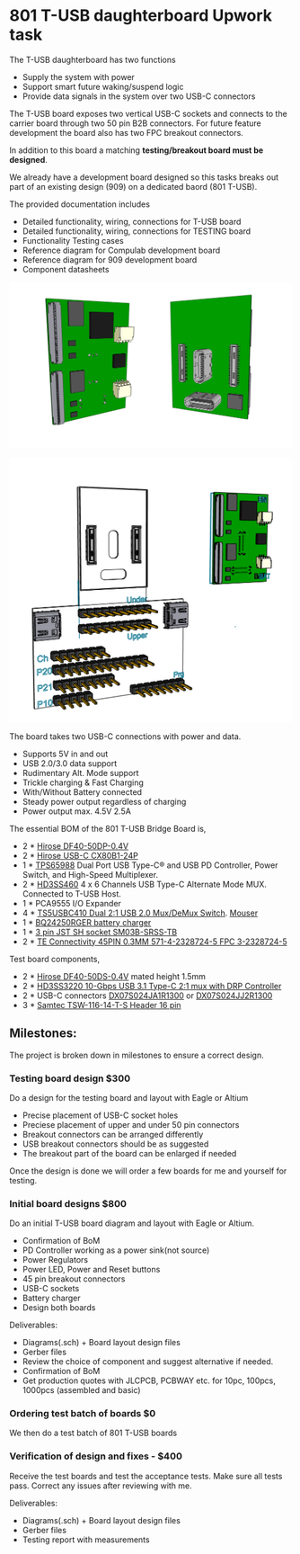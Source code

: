 # 801 T-USB daughterboard Upwork task

The T-USB daughterboard has two functions
- Supply the system with power
- Support smart future waking/suspend logic
- Provide data signals in the system over two USB-C connectors

The T-USB board exposes two vertical USB-C sockets and connects to the carrier board through two 50 pin B2B connectors.
For future feature development the board also has two FPC breakout connectors.

In addition to this board a matching **testing/breakout board must be designed**.

We already have a development board designed so this tasks breaks out part of an existing design (909) on a dedicated baord (801 T-USB).

The provided documentation includes

- Detailed functionality, wiring, connections for T-USB board
- Detailed functionality, wiring, connections for TESTING board
- Functionality Testing cases
- Reference diagram for Compulab development board
- Reference diagram for 909 development board
- Component datasheets

![Ziloo 801 T-USB Board](./T-USB-board.png)

![Ziloo 801 T-USB Board](./ziloo-801-T-USB-test.png)


The board takes two USB-C connections with power and data.

- Supports 5V in and out
- USB 2.0/3.0 data support
- Rudimentary Alt. Mode support
- Trickle charging & Fast Charging
- With/Without Battery connected
- Steady power output regardless of charging
- Power output max. 4.5V 2.5A


The essential BOM of the 801 T-USB Bridge Board is,

- 2 * [Hirose DF40-50DP-0.4V](https://www.hirose.com/en/product/p/CL0684-4014-0-51)
- 2 * [Hirose USB-C CX80B1-24P](https://www.hirose.com/product/p/CL0480-0625-0-00)
- 1 * [TPS65988](https://www.ti.com/product/TPS65988?keyMatch=TPS65988&tisearch=search-everything&usecase=GPN) Dual Port USB Type-C® and USB PD Controller, Power Switch, and High-Speed Multiplexer. 
- 2 * [HD3SS460](https://www.ti.com/product/HD3SS460?keyMatch=HD3SS460&tisearch=search-everything&usecase=GPN) 4 x 6 Channels USB Type-C Alternate Mode MUX. Connected to T-USB Host. 
- 1 * PCA9555 I/O Expander
- 4 * [TS5USBC410 Dual 2:1 USB 2.0 Mux/DeMux Switch](../datasheets/USB/ts5usbc41.pdf). [Mouser](https://www.mouser.ch/ProductDetail/Texas-Instruments/TS5USBC410IYFFR?qs=sGAEpiMZZMutXGli8Ay4kPB6XEQFysSpdNErqZgdEYs%3D)
- 1 * [BQ24250RGER battery charger](https://www.ti.com/product/BQ24250)  
- 1 * [3 pin JST SH socket SM03B-SRSS-TB](https://www.jst-mfg.com/product/detail_e.php?series=231) 
- 2 * [TE Connectivity 45PIN 0.3MM 571-4-2328724-5 FPC 3-2328724-5](https://www.te.com/usa-en/product-4-2328724-5.html)


Test board components,

- 2 * [Hirose DF40-50DS-0.4V](https://www.hirose.com/en/product/p/CL0684-4009-0-51) mated height 1.5mm
- 2 * [HD3SS3220  10-Gbps USB 3.1 Type-C 2:1 mux with DRP Controller](https://www.ti.com/product/HD3SS3220)
- 2 * USB-C connectors [DX07S024JA1R1300](https://www.jae.com/en/connectors/series/detail/product/id=66508) or [DX07S024JJ2R1300](https://www.mouser.ch/ProductDetail/JAE-Electronics/DX07S024JJ2R1300?qs=odmYgEirbwyfyaz1Tta0cQ%3D%3D)
- 3 * [Samtec TSW-116-14-T-S Header 16 pin](https://www.samtec.com/products/tsw-116-14-t-s)



## Milestones:

The project is broken down in milestones to ensure a correct design.

### Testing board design $300

Do a design for the testing board and layout with Eagle or Altium

- Precise placement of USB-C socket holes
- Preciese placement of upper and under 50 pin connectors
- Breakout connectors can be arranged differently
- USB breakout connectors should be as suggested
- The breakout part of the board can be enlarged if needed

Once the design is done we will order a few boards for me and yourself for testing.


### Initial board designs  $800

Do an initial T-USB board diagram and layout with Eagle or Altium.

- Confirmation of BoM
- PD Controller working as a power sink(not source)
- Power Regulators
- Power LED, Power and Reset buttons
- 45 pin breakout connectors
- USB-C sockets
- Battery charger
- Design both boards

Deliverables:

- Diagrams(.sch) + Board layout design files
- Gerber files
- Review the choice of component and suggest alternative if needed.
- Confirmation of BoM
- Get production quotes with JLCPCB, PCBWAY etc. for 10pc, 100pcs, 1000pcs (assembled and basic)


### Ordering test batch of boards $0

We then do a test batch of 801 T-USB boards


### Verification of design and fixes - $400

Receive the test boards and test the acceptance tests. Make sure all tests pass.
Correct any issues after reviewing with me.

Deliverables:

- Diagrams(.sch) + Board layout design files
- Gerber files
- Testing report with measurements
